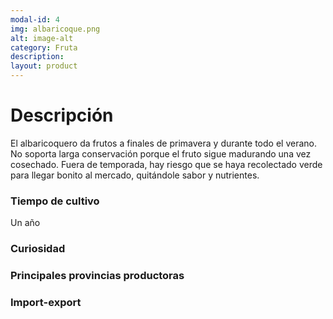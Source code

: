 ```yaml
---
modal-id: 4
img: albaricoque.png
alt: image-alt
category: Fruta
description:
layout: product
---
```


# Descripción
El albaricoquero da frutos a finales de primavera y durante todo el verano. No soporta larga conservación porque el fruto sigue madurando una vez cosechado. Fuera de temporada, hay riesgo que se haya recolectado verde para llegar bonito al mercado, quitándole sabor y nutrientes.

### Tiempo de cultivo
Un año

### Curiosidad

### Principales provincias productoras
<div class="chart"></div>

### Import-export
